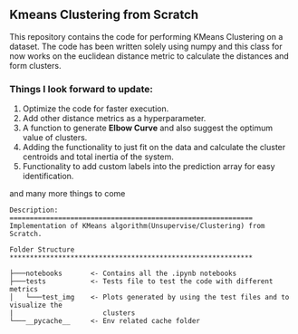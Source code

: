 ## Kmeans Clustering from Scratch

This repository contains the code for performing KMeans Clustering on a dataset.
The code has been written solely using numpy and this class for now works on the euclidean distance metric to calculate the distances and form clusters.

### Things I look forward to update:
1. Optimize the code for faster execution.
2. Add other distance metrics as a hyperparameter.
3. A function to generate **Elbow Curve** and also suggest the optimum value of clusters.
4. Adding the functionality to just fit on the data and calculate the cluster centroids and total inertia of the system.
5. Functionality to add custom labels into the prediction array for easy identification.

and many more things to come

```
Description:
============================================================
Implementation of KMeans algorithm(Unsupervise/Clustering) from Scratch.

Folder Structure
************************************************************

├───notebooks       <- Contains all the .ipynb notebooks
├───tests           <- Tests file to test the code with different metrics
│   └───test_img    <- Plots generated by using the test files and to visualize the
|                      clusters         
└───__pycache__     <- Env related cache folder
```

